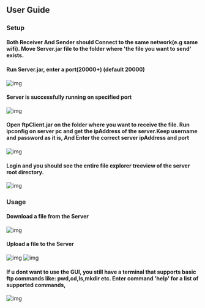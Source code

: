 ## User Guide
#####
### Setup
#### Both Receiver And Sender should Connect to the same network(e.g same wifi). Move Server.jar file to the folder where 'the file you want to send' exists.
#### Run Server.jar, enter a port(20000+) (default 20000)
![img](ss/1.PNG "")
#### Server is successfully running on specified port
![img](ss/2.PNG "")
#### Open ftpClient.jar on the folder where you want to receive the file. Run ipconfig on server pc and get the ipAddress of the server.Keep username and password as it is, And Enter the correct server ipAddress and port
![img](ss/3.PNG "")
#### Login and you should see the entire file explorer treeview of the server root directory.
![img](ss/4.PNG "")
#####
### Usage
#### Download a file from the Server
![img](ss/5.PNG "")
#### Upload a file to the Server
![img](ss/6.PNG "")
![img](ss/7.PNG "")
#### If u dont want to use the GUI, you still have a terminal that supports basic ftp commands like: pwd,cd,ls,mkdir etc. Enter command 'help' for a list of supported commands,
![img](ss/8.PNG "")
